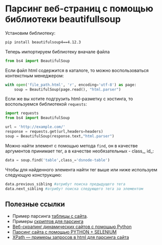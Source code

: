 # Парсинг веб-страниц с помощью библиотеки beautifullsoup

Установим библиотеку:
```bash
pip install beautifulsoup4==4.12.3
```
Теперь импортируем библиотеку вначале файла
```python
from bs4 import BeautifulSoup
```
Если файл html содержится в каталоге, то можно воспользоваться контекстным менеджером:
```python
with open('file_path.html', 'r', encoding='utf-8') as page:
    soup = BeautifulSoup(page.read(), "html.parser")
```
Если же вы хотите подгрузить html-разметку с хостинга, то воспользуемся библиотекой `requests`:
```python
import requests
from bs4 import BeautifulSoup

url = 'http://example.com/'
response = requests.get(url,headers=headers)
soup = BeautifulSoup(response.text,"html.parser")
```
Можно найти элемент с помощью метода `find`, он в качестве аргументов принимает тег, а в качестве необязательных - class_, id_:
```python
data = soup.find('table',class_='dsnode-table')
```
Чтобы для найденного элемента найти тег выше или ниже используем следующую конструкцию:
```python
data.previous_sibling #атрибут поиска предыдущего тега
data.next_sibling #атрибут поиска следующего тега за элементом
```
## Полезные ссылки
* Пример парсинга [таблицы с сайта](https://qna.habr.com/q/826703).  
* Примеры [скриптов для парсинга](https://python-scripts.com/beautifulsoup-parsing)
* [Веб-скрапинг динамических сайтов с помощью Python](https://ru-brightdata.com/blog/how-tos-ru/scrape-dynamic-websites-python)
* [Парсинг сайта с помощью PYTHON + SELENIUM](https://habr.com/ru/articles/656609/)
* [XPath — примеры запросов в html для парсинга сайта](https://habr.com/ru/articles/753332/)
